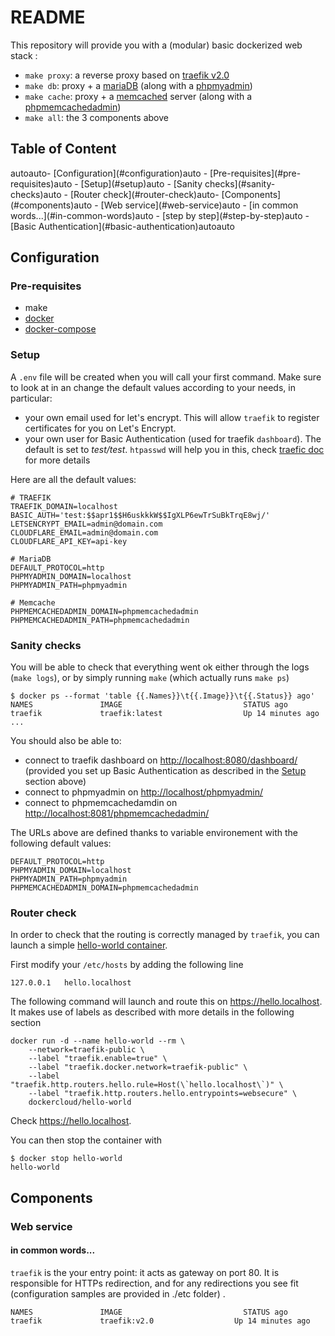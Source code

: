 README
==

This repository will provide you with a (modular) basic dockerized web stack :

* `make proxy`: a reverse proxy based on [traefik v2.0](https://traefik.io)
* `make db`: proxy + a [mariaDB](https://mariadb.org) (along with a [phpmyadmin](https://www.phpmyadmin.net))
* `make cache`: proxy + a [memcached](https://memcached.org) server (along with a [phpmemcachedadmin](https://github.com/elijaa/phpmemcachedadmin))
* `make all`: the 3 components above

Table of Content
--

<!-- TOC -->autoauto- [Configuration](#configuration)auto    - [Pre-requisites](#pre-requisites)auto    - [Setup](#setup)auto    - [Sanity checks](#sanity-checks)auto    - [Router check](#router-check)auto- [Components](#components)auto    - [Web service](#web-service)auto        - [in common words...](#in-common-words)auto        - [step by step](#step-by-step)auto        - [Basic Authentication](#basic-authentication)autoauto<!-- /TOC -->

## Configuration

### Pre-requisites

* make
* [docker](https://www.docker.com/community-edition)
* [docker-compose](https://docs.docker.com/compose/install/)

### Setup

A `.env` file will be created when you will call your first command. Make sure to look at in an change the default values according to your needs, in particular:

* your own email used for let's encrypt. This will allow `traefik` to register certificates for you on Let's Encrypt.
* your own user for Basic Authentication (used for traefik `dashboard`). The default is set to _test/test_. `htpasswd` will help you in this, check [traefic doc](https://docs.traefik.io/middlewares/basicauth/) for more details

Here are all the default values:

    # TRAEFIK
    TRAEFIK_DOMAIN=localhost
    BASIC_AUTH='test:$$apr1$$H6uskkkW$$IgXLP6ewTrSuBkTrqE8wj/'
    LETSENCRYPT_EMAIL=admin@domain.com
    CLOUDFLARE_EMAIL=admin@domain.com
    CLOUDFLARE_API_KEY=api-key

    # MariaDB
    DEFAULT_PROTOCOL=http
    PHPMYADMIN_DOMAIN=localhost
    PHPMYADMIN_PATH=phpmyadmin

    # Memcache
    PHPMEMCACHEDADMIN_DOMAIN=phpmemcachedadmin
    PHPMEMCACHEDADMIN_PATH=phpmemcachedadmin


### Sanity checks

You will be able to check that everything went ok either through the logs (`make logs`), or by simply running `make` (which actually runs `make ps`)

    $ docker ps --format 'table {{.Names}}\t{{.Image}}\t{{.Status}} ago'
    NAMES               IMAGE                           STATUS ago
    traefik             traefik:latest                  Up 14 minutes ago
    ...

You should also be able to:

* connect to traefik dashboard on <http://localhost:8080/dashboard/> (provided you set up Basic Authentication as described in the [Setup](#setup) section above)
* connect to phpmyadmin on <http://localhost/phpmyadmin/>
* connect to phpmemcachedamdin on <http://localhost:8081/phpmemcachedadmin/>

The URLs above are defined thanks to variable environement with the following default values:

    DEFAULT_PROTOCOL=http
    PHPMYADMIN_DOMAIN=localhost
    PHPMYADMIN_PATH=phpmyadmin
    PHPMEMCACHEDADMIN_DOMAIN=phpmemcachedadmin

### Router check

In order to check that the routing is correctly managed by  `traefik`, you can launch a simple [hello-world container](https://github.com/docker/dockercloud-hello-world/blob/master/README.md).

First modify your `/etc/hosts` by adding the following line

    127.0.0.1   hello.localhost

The following command will launch and route this on <https://hello.localhost>. It makes use of labels as described with more details in the following section

    docker run -d --name hello-world --rm \
        --network=traefik-public \
        --label "traefik.enable=true" \
        --label "traefik.docker.network=traefik-public" \
        --label "traefik.http.routers.hello.rule=Host(\`hello.localhost\`)" \
        --label "traefik.http.routers.hello.entrypoints=websecure" \
        dockercloud/hello-world

Check <https://hello.localhost>.

You can then stop the container with 

    $ docker stop hello-world
    hello-world

## Components

### Web service

#### in common words...

`traefik` is the your entry point: it acts as gateway on port 80. It is responsible for HTTPs redirection, and for any redirections you see fit (configuration samples are provided in ./etc folder) . 

    NAMES               IMAGE                           STATUS ago
    traefik             traefik:v2.0                  Up 14 minutes ago
